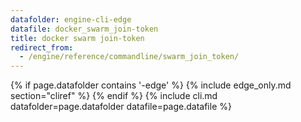 ```yaml
---
datafolder: engine-cli-edge
datafile: docker_swarm_join-token
title: docker swarm join-token
redirect_from:
  - /engine/reference/commandline/swarm_join_token/
---
```

<!--
Sorry, but the contents of this page are automatically generated from
Docker's source code. If you want to suggest a change to the text that appears
here, you'll need to find the string by searching this repo:

https://github.com/docker/cli
-->

{% if page.datafolder contains '-edge' %} {% include edge_only.md section="cliref" %} {% endif %} {% include cli.md datafolder=page.datafolder datafile=page.datafile %}